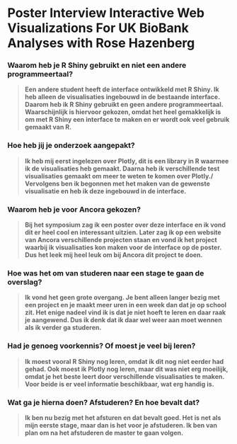 # Poster Interview Interactive Web Visualizations For UK BioBank Analyses with Rose Hazenberg

### Waarom heb je R Shiny gebruikt en niet een andere programmeertaal?

> **Een andere student heeft de interface ontwikkeld met R Shiny. Ik heb alleen de visualisaties ingebouwd in de bestaande interface. Daarom heb ik R Shiny gebruikt en geen andere programmeertaal. Waarschijnlijk is hiervoor gekozen, omdat het heel gemakkelijk is om met R Shiny een interface te maken en er wordt ook veel gebruik gemaakt van R.**

### Hoe heb jij je onderzoek aangepakt?

> **Ik heb mij eerst ingelezen over Plotly, dit is een library in R waarmee ik de visualisaties heb gemaakt. Daarna heb ik verschillende test visualisaties gemaakt om meer te weten te komen over Plotly./ Vervolgens ben ik begonnen met het maken van de gewenste visualisatie en heb ik deze ingebouwd in de interface.**

### Waarom heb je voor Ancora gekozen?

> **Bij het symposium zag ik een poster over deze interface en ik vond dit er heel cool en interessant uitzien. Later zag ik op een website van Ancora verschillende projecten staan en vond ik het project waarbij ik visualisaties kon maken voor de interface op de poster. Dus het leek mij heel leuk om bij Ancora dit project te doen.**

### Hoe was het om van studeren naar een stage te gaan de overslag?

> **Ik vond het geen grote overgang. Je bent alleen langer bezig met een project en je maakt meer uren in een week dan dat je op school zit. Het enige nadeel vind ik is dat je niet hoeft te leren en daar raak je aangewend. Dus ik denk dat ik daar wel weer aan moet wennen als ik verder ga studeren.**

### Had je genoeg voorkennis? Of moest je veel bij leren?

> **Ik moest vooral R Shiny nog leren, omdat ik dit nog niet eerder had gehad. Ook moest ik Plotly nog leren, maar dit was niet erg moeilijk, omdat je het beste leert door verschillende visualisaties te maken. Voor beide is er veel informatie beschikbaar, wat erg handig is.**

### Wat ga je hierna doen? Afstuderen? En hoe bevalt dat?

> **Ik ben nu bezig met het afsturen en dat bevalt goed. Het is net als mijn eerste stage, maar dan is het voor je afstuderen. Ik ben van plan om na het afstuderen de master te gaan volgen.**
